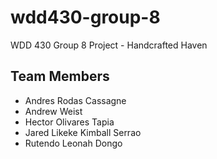 # wdd430-group-8
WDD 430 Group 8 Project - Handcrafted Haven

## Team Members
* Andres Rodas Cassagne
* Andrew Weist
* Hector Olivares Tapia
* Jared Likeke Kimball Serrao
* Rutendo Leonah Dongo